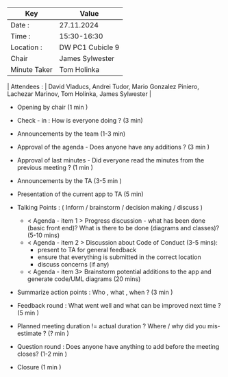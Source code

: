 | Key | Value |
| --- | --- |
| Date : | 27.11.2024 |
| Time : | 15:30-16:30 | (if according to time duration estimation: 14:45-16:05)
| Location : | DW PC1 Cubicle 9 |
| Chair | James Sylwester |
| Minute Taker | Tom Holinka |

| Attendees : | David Vladucs, Andrei Tudor, Mario Gonzalez Piniero, Lachezar Marinov, Tom Holinka, James Sylwester |


- Opening by chair (1 min )
- Check - in : How is everyone doing ? (3 min)
- Announcements by the team (1-3 min)
- Approval of the agenda - Does anyone have any additions ? (3 min )
- Approval of last minutes - Did everyone read the minutes from the previous meeting ? (1 min )
- Announcements by the TA (3-5 min )
- Presentation of the current app to TA (5 min)
- Talking Points : ( Inform / brainstorm / decision making / discuss )
    - < Agenda - item 1 > Progress discussion - what has been done (basic front end)? What is there to be done (diagrams and classes)? (5-10 mins)
    - < Agenda - item 2 > Discussion about Code of Conduct (3-5 mins):
        - present to TA for general feedback
        - ensure that everything is submitted in the correct location
        - discuss concerns (if any)
    - < Agenda - item 3> Brainstorm potential additions to the app and generate code/UML diagrams (20 mins)

- Summarize action points : Who , what , when ? (3 min )
- Feedback round : What went well and what can be improved next time ? (5 min )
- Planned meeting duration != actual duration ? Where / why did you mis-estimate ? (? min )
- Question round : Does anyone have anything to add before the meeting closes? (1-2 min )
- Closure (1 min )